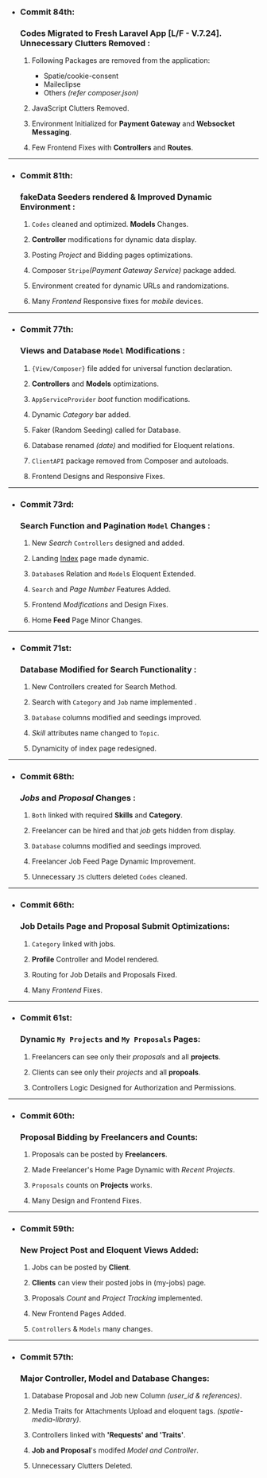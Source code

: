- ### Commit 84th:
     ### Codes Migrated to Fresh Laravel App [L/F - V.7.24]. Unnecessary Clutters Removed :

    1. Following Packages are removed from the application:
        - Spatie/cookie-consent
        - Maileclipse
        - Others _(refer composer.json)_
    
    2. JavaScript Clutters Removed.
    
    3. Environment Initialized for **Payment Gateway** and **Websocket Messaging**.
    
    4. Few Frontend Fixes with **Controllers** and **Routes**.

<hr>

- ### Commit 81th:
     ### fakeData Seeders rendered & Improved Dynamic Environment :

    1. `Codes` cleaned and optimized. **Models** Changes.

    2. **Controller** modifications for dynamic data display.

    3. Posting _Project_ and Bidding pages optimizations.

    4. Composer `Stripe`_(Payment Gateway Service)_ package added.

    5. Environment created for dynamic URLs and randomizations.

    6. Many _Frontend_ Responsive fixes for _mobile_ devices.

<hr>

- ### Commit 77th:
     ### Views and Database `Model` Modifications :

    1. `{View/Composer}` file added for universal function declaration.

    2. **Controllers** and **Models** optimizations.

    3. `AppServiceProvider` _boot_ function modifications.

    4. Dynamic _Category_ bar added.

    5. Faker (Random Seeding) called for Database.

    6. Database renamed _(date)_ and modified for Eloquent relations.
    
    7. `ClientAPI` package removed from Composer and autoloads.

    8. Frontend Designs and Responsive Fixes.

<hr>

- ### Commit 73rd:
     ### Search Function and Pagination `Model` Changes :

    1. New _Search_ `Controllers` designed and added.

    2. Landing [Index](https://skillpark.herokuapp.com) page made dynamic.

    3. `Database`s Relation and `Model`s Eloquent Extended.

    4. `Search` and _Page Number_ Features Added.

    5. Frontend _Modifications_ and Design Fixes.

    6. Home **Feed** Page Minor Changes.

<hr>

- ### Commit 71st:
     ### Database Modified for Search Functionality :

    1. New Controllers created for Search Method.

    2. Search with `Category` and `Job` name implemented .

    3. `Database` columns modified and seedings improved.

    4. _Skill_ attributes name changed to `Topic`.

    5. Dynamicity of index page redesigned.

<hr>

- ### Commit 68th:
     ### _Jobs_ and _Proposal_ Changes :

    1. `Both` linked with required **Skills** and **Category**.

    2. Freelancer can be hired and that _job_ gets hidden from display.

    3. `Database` columns modified and seedings improved.

    4. Freelancer Job Feed Page Dynamic Improvement.

    5. Unnecessary `JS` clutters deleted `Codes` cleaned.

<hr>

- ### Commit 66th:
     ### Job Details Page and Proposal Submit Optimizations:

    1. `Category` linked with jobs.

    2. **Profile** Controller and Model rendered.

    3. Routing for Job Details and Proposals Fixed.

    4. Many _Frontend_ Fixes.

<hr>

- ### Commit 61st:
     ### Dynamic `My Projects` and `My Proposals` Pages:

    1. Freelancers can see only their _proposals_ and all **projects**.

    2. Clients can see only their _projects_ and all **propoals**.

    3. Controllers Logic Designed for Authorization and Permissions.

<hr>

- ### Commit 60th:
     ### Proposal Bidding by Freelancers and Counts:

    1. Proposals can be posted by **Freelancers**.

    2. Made Freelancer's Home Page Dynamic with _Recent Projects_.

    3. `Proposals` counts on **Projects** works.

    4. Many Design and Frontend Fixes.

<hr>

- ### Commit 59th:
     ### New Project Post and Eloquent Views Added:

    1. Jobs can be posted by **Client**.

    2. **Clients** can view their posted jobs in (my-jobs) page.

    3. Proposals _Count_ and _Project Tracking_ implemented.

    4. New Frontend Pages Added.

    5. `Controllers` & `Models` many changes.

<hr>

- ### Commit 57th:
     ### Major Controller, Model and Database Changes:

    1. Database Proposal and Job new Column _(user_id & references)_.

    2. Media Traits for Attachments Upload and eloquent tags. _(spatie-media-library)_.

    3. Controllers linked with **'Requests' and 'Traits'**.

    4. **Job and Proposal**'s modifed _Model and Controller_.

    5. Unnecessary Clutters Deleted.
